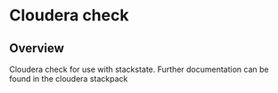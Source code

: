 # Cloudera check


## Overview

Cloudera check for use with stackstate. Further documentation can be found in the cloudera stackpack
